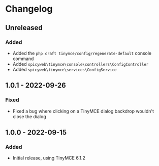 # Changelog

## Unreleased

### Added
- Added the `php craft tinymce/config/regenerate-default` console command
- Added `spicyweb\tinymce\console\controllers\ConfigController`
- Added `spicyweb\tinymce\services\ConfigService`

## 1.0.1 - 2022-09-26

### Fixed
- Fixed a bug where clicking on a TinyMCE dialog backdrop wouldn't close the dialog

## 1.0.0 - 2022-09-15

### Added
- Initial release, using TinyMCE 6.1.2
